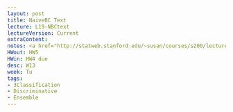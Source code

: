 ```yaml
---
layout: post
title: NaiveBC Text
lecture: L19-NBCtext
lectureVersion: Current
extraContent: 
notes: <a href="http://statweb.stanford.edu/~susan/courses/s200/lectures/lect11.pdf"> Useful  </a> 
HWout: HW5
HWin: HW4 due
desc: W13
week: Tu
tags:
- 3Classification
- Discriminative
- Ensemble
---
```

